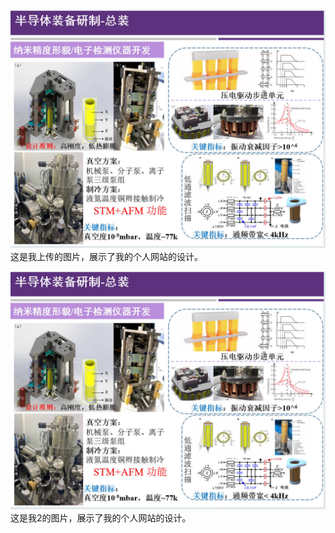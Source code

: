 ![Example1 Image](static/image1.jpg)
这是我上传的图片，展示了我的个人网站的设计。

![Example2 Image](static/image1.jpg)
这是我2的图片，展示了我的个人网站的设计。

